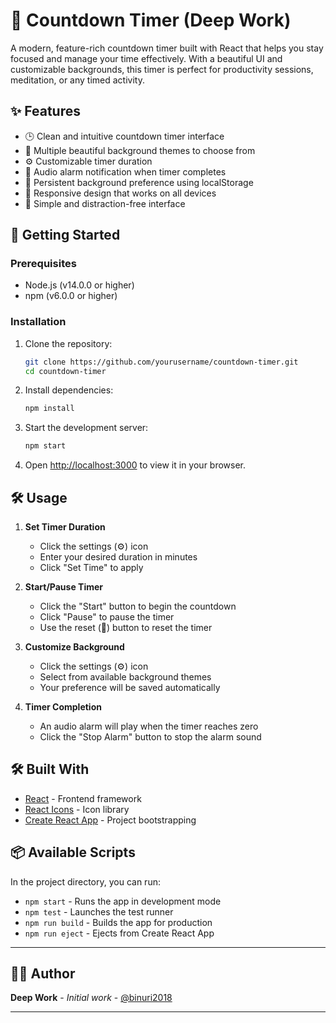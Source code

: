 # 🎯 Countdown Timer (Deep Work)

A modern, feature-rich countdown timer built with React that helps you stay focused and manage your time effectively. With a beautiful UI and customizable backgrounds, this timer is perfect for productivity sessions, meditation, or any timed activity.

## ✨ Features

- 🕒 Clean and intuitive countdown timer interface
- 🎨 Multiple beautiful background themes to choose from
- ⚙️ Customizable timer duration
- 🔔 Audio alarm notification when timer completes
- 💾 Persistent background preference using localStorage
- 📱 Responsive design that works on all devices
- 🎯 Simple and distraction-free interface

## 🚀 Getting Started

### Prerequisites

- Node.js (v14.0.0 or higher)
- npm (v6.0.0 or higher)

### Installation

1. Clone the repository:
   ```bash
   git clone https://github.com/yourusername/countdown-timer.git
   cd countdown-timer
   ```

2. Install dependencies:
   ```bash
   npm install
   ```

3. Start the development server:
   ```bash
   npm start
   ```

4. Open [http://localhost:3000](http://localhost:3000) to view it in your browser.

## 🛠️ Usage

1. **Set Timer Duration**
   - Click the settings (⚙️) icon
   - Enter your desired duration in minutes
   - Click "Set Time" to apply

2. **Start/Pause Timer**
   - Click the "Start" button to begin the countdown
   - Click "Pause" to pause the timer
   - Use the reset (🔄) button to reset the timer

3. **Customize Background**
   - Click the settings (⚙️) icon
   - Select from available background themes
   - Your preference will be saved automatically

4. **Timer Completion**
   - An audio alarm will play when the timer reaches zero
   - Click the "Stop Alarm" button to stop the alarm sound

## 🛠️ Built With

- [React](https://reactjs.org/) - Frontend framework
- [React Icons](https://react-icons.github.io/react-icons/) - Icon library
- [Create React App](https://create-react-app.dev/) - Project bootstrapping

## 📦 Available Scripts

In the project directory, you can run:

- `npm start` - Runs the app in development mode
- `npm test` - Launches the test runner
- `npm run build` - Builds the app for production
- `npm run eject` - Ejects from Create React App

---

## 👨‍💻 Author

**Deep Work** - *Initial work* - [@binuri2018](https://github.com/binuri2018)

---

